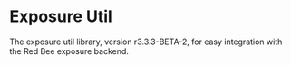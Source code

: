 # Exposure Util

The exposure util library, version r3.3.3-BETA-2, for easy integration with the Red Bee exposure backend.